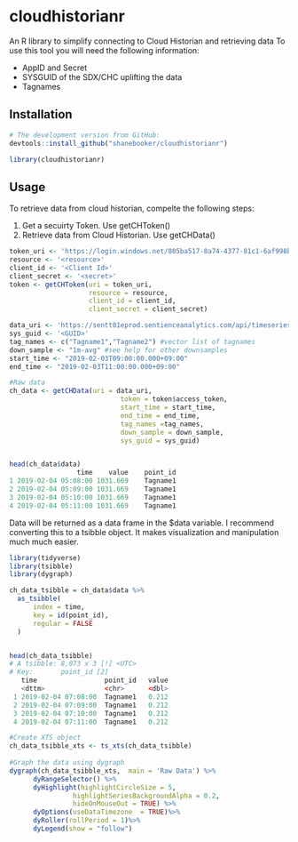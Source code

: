 
cloudhistorianr
===============

An R library to simplify connecting to Cloud Historian and retrieving data To use this tool you will need the following information:

-   AppID and Secret
-   SYSGUID of the SDX/CHC uplifting the data
-   Tagnames

Installation
------------

``` r
# The development version from GitHub:
devtools::install_github("shanebooker/cloudhistorianr")

library(cloudhistorianr)
```

Usage
-----

To retrieve data from cloud historian, compelte the following steps:

1.  Get a secuirty Token. Use getCHToken()
2.  Retrieve data from Cloud Historian. Use getCHData()

``` r
token_uri <- 'https://login.windows.net/805ba517-8a74-4377-81c1-6af998bc4709/oauth2/token'
resource <- '<resource>'
client_id <- '<Client Id>'
client_secret <- '<secret>'
token <- getCHToken(uri = token_uri, 
                    resource = resource, 
                    client_id = client_id, 
                    client_secret = client_secret)

data_uri <- 'https://sentt01eprod.sentienceanalytics.com/api/timeseries/values/summary'
sys_guid <- '<GUID>'
tag_names <- c("Tagname1","Tagname2") #vector list of tagnames 
down_sample <- "1m-avg" #see help for other downsamples
start_time <- "2019-02-03T09:00:00.000+09:00" 
end_time <- "2019-02-03T11:00:00.000+09:00"

#Raw data
ch_data <- getCHData(uri = data_uri, 
                            token = token$access_token, 
                            start_time = start_time, 
                            end_time = end_time, 
                            tag_names =tag_names, 
                            down_sample = down_sample,
                            sys_guid = sys_guid)


head(ch_data$data)
                 time    value    point_id
1 2019-02-04 05:08:00 1031.669    Tagname1
2 2019-02-04 05:09:00 1031.669    Tagname1
3 2019-02-04 05:10:00 1031.669    Tagname1
4 2019-02-04 05:11:00 1031.669    Tagname1
```

Data will be returned as a data frame in the $data variable. I recommend converting this to a tsibble object. It makes visualization and manipulation much much easier.

``` r
library(tidyverse)
library(tsibble)
library(dygraph)

ch_data_tsibble = ch_data$data %>%
  as_tsibble(
      index = time,
      key = id(point_id),
      regular = FALSE
  )


head(ch_data_tsibble)
# A tsibble: 8,073 x 3 [!] <UTC>
# Key:       point_id [2]
   time                 point_id   value
   <dttm>               <chr>      <dbl>
 1 2019-02-04 07:08:00  Tagname1   0.212
 2 2019-02-04 07:09:00  Tagname1   0.212
 3 2019-02-04 07:10:00  Tagname1   0.212
 4 2019-02-04 07:11:00  Tagname1   0.212 

#Create XTS object
ch_data_tsibble_xts <- ts_xts(ch_data_tsibble)
 
#Graph the data using dygraph
dygraph(ch_data_tsibble_xts,  main = 'Raw Data') %>% 
      dyRangeSelector() %>%
      dyHighlight(highlightCircleSize = 5, 
                highlightSeriesBackgroundAlpha = 0.2,
                hideOnMouseOut = TRUE) %>%
      dyOptions(useDataTimezone  = TRUE)%>% 
      dyRoller(rollPeriod = 1)%>%
      dyLegend(show = "follow") 
```
